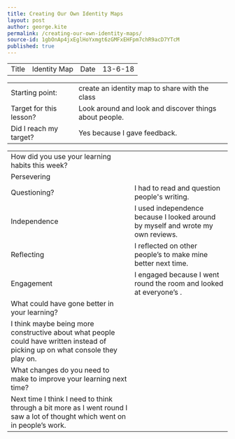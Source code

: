 ```yaml
---
title: Creating Our Own Identity Maps
layout: post
author: george.kite
permalink: /creating-our-own-identity-maps/
source-id: 1gbOnAp4jxEglHoYxmgt6zGMFxEHFpm7chR9acD7YTcM
published: true
---
```

<table>
  <tr>
    <td>Title</td>
    <td>Identity Map</td>
    <td>Date</td>
    <td>13-6-18</td>
  </tr>
</table>


<table>
  <tr>
    <td>Starting point:</td>
    <td>create an identity map to share with the class</td>
  </tr>
  <tr>
    <td>Target for this lesson?</td>
    <td>Look around and look and discover things about people.</td>
  </tr>
  <tr>
    <td>Did I reach my target? </td>
    <td>Yes because I gave feedback.</td>
  </tr>
</table>


<table>
  <tr>
    <td>How did you use your learning habits this week?</td>
    <td></td>
  </tr>
  <tr>
    <td>Persevering</td>
    <td></td>
  </tr>
  <tr>
    <td>Questioning?</td>
    <td>I had to read and question people's writing.</td>
  </tr>
  <tr>
    <td>Independence</td>
    <td>I used independence because I looked around by myself and wrote my own reviews.</td>
  </tr>
  <tr>
    <td>Reflecting</td>
    <td>I reflected on other people’s to make mine better next time.</td>
  </tr>
  <tr>
    <td>Engagement</td>
    <td>I engaged because I went round the room and looked at everyone’s .</td>
  </tr>
  <tr>
    <td>What could have gone better in your learning?</td>
    <td></td>
  </tr>
  <tr>
    <td>I think maybe being more constructive about what people could have written instead of picking up on what console they play on.</td>
    <td></td>
  </tr>
  <tr>
    <td>What changes do you need to make to improve your learning next time?</td>
    <td></td>
  </tr>
  <tr>
    <td>Next time I think I need to think through a bit more as I went round I saw a lot of thought which went on in people’s work.</td>
    <td></td>
  </tr>
</table>


